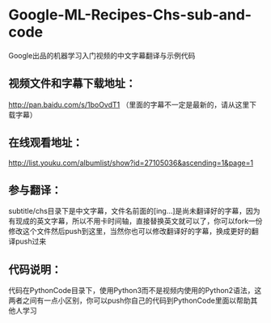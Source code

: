 # Google-ML-Recipes-Chs-sub-and-code
Google出品的机器学习入门视频的中文字幕翻译与示例代码

## 视频文件和字幕下载地址：
  http://pan.baidu.com/s/1boOvdT1 （里面的字幕不一定是最新的，请从这里下载字幕）

## 在线观看地址： 
  http://list.youku.com/albumlist/show?id=27105036&ascending=1&page=1

## 参与翻译：
  subtitle/chs目录下是中文字幕，文件名前面的[ing...]是尚未翻译好的字幕，因为有现成的英文字幕，所以不用卡时间轴，直接替换英文就可以了，你可以fork一份修改这个文件然后push到这里，当然你也可以修改翻译好的字幕，换成更好的翻译push过来 

## 代码说明：
  代码在PythonCode目录下，使用Python3而不是视频内使用的Python2语法，这两者之间有一点小区别，你可以push你自己的代码到PythonCode里面以帮助其他人学习

